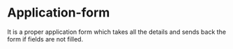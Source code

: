 # Application-form
It is a proper application form which takes all the details and sends back the form if fields are not filled.
